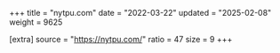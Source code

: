 +++
title = "nytpu.com"
date = "2022-03-22"
updated = "2025-02-08"
weight = 9625

[extra]
source = "https://nytpu.com/"
ratio = 47
size = 9
+++
